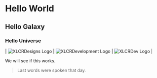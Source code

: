 # Hello World
## Hello Galaxy
### Hello Universe

| ![XLCRDesigns Logo](https://xlcrdesigns.com/images/logo_background.jpg) | ![XLCRDevelopment Logo](https://xlcrdevelopment.com/wp/wp-content/uploads/2013/05/copy-cropped-copy-copy-200x52-small-logo.jpg) | ![XLCRDev Logo](https://xlcr.dev/assets/xlcr_dev_logo%20v4.png) |

We will see if this works.

> Last words were spoken that day.

